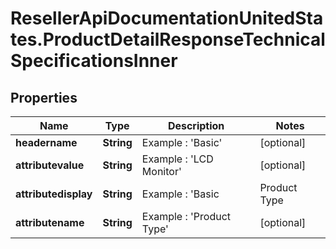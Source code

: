 # ResellerApiDocumentationUnitedStates.ProductDetailResponseTechnicalSpecificationsInner

## Properties

Name | Type | Description | Notes
------------ | ------------- | ------------- | -------------
**headername** | **String** | Example : &#39;Basic&#39; | [optional] 
**attributevalue** | **String** | Example : &#39;LCD Monitor&#39; | [optional] 
**attributedisplay** | **String** | Example : &#39;Basic|Product Type|LCD Monitor&#39; | [optional] 
**attributename** | **String** | Example : &#39;Product Type&#39; | [optional] 


